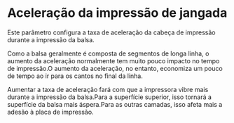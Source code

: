 Aceleração da impressão de jangada
====
Este parâmetro configura a taxa de aceleração da cabeça de impressão durante a impressão da balsa.

Como a balsa geralmente é composta de segmentos de longa linha, o aumento da aceleração normalmente tem muito pouco impacto no tempo de impressão.O aumento da aceleração, no entanto, economiza um pouco de tempo ao ir para os cantos no final da linha.

Aumentar a taxa de aceleração fará com que a impressora vibre mais durante a impressão da balsa.Para a superfície superior, isso tornará a superfície da balsa mais áspera.Para as outras camadas, isso afeta mais a adesão à placa de impressão.